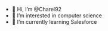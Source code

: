 - 👋 Hi, I’m @Charel92
- 👀 I’m interested in computer science
- 🌱 I’m currently learning Salesforce


<!---
Charel92/Charel92 is a ✨ special ✨ repository because its `README.md` (this file) appears on your GitHub profile.
You can click the Preview link to take a look at your changes.
--->
